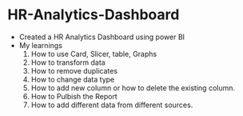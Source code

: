 # HR-Analytics-Dashboard
* Created a HR Analytics Dashboard using power BI
* My learnings
  1. How to use Card, Slicer, table, Graphs
  2. How to transform data
  3. How to remove duplicates
  4. How to change data type
  5. How to add new column or how to delete the existing column.
  6. How to Pulbish the Report
  7. How to add different data from different sources.
